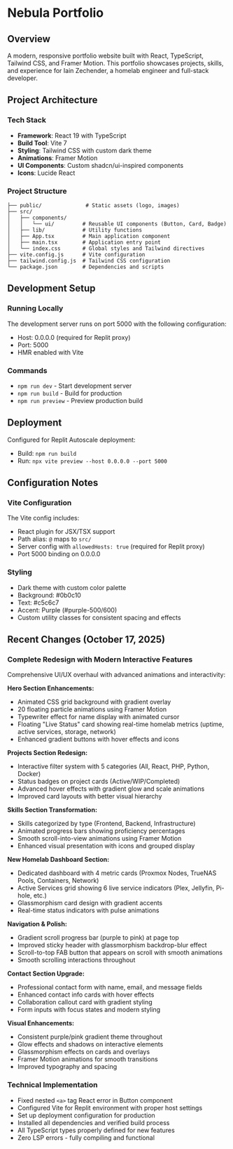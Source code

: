 # Nebula Portfolio

## Overview
A modern, responsive portfolio website built with React, TypeScript, Tailwind CSS, and Framer Motion. This portfolio showcases projects, skills, and experience for Iain Zechender, a homelab engineer and full-stack developer.

## Project Architecture

### Tech Stack
- **Framework**: React 19 with TypeScript
- **Build Tool**: Vite 7
- **Styling**: Tailwind CSS with custom dark theme
- **Animations**: Framer Motion
- **UI Components**: Custom shadcn/ui-inspired components
- **Icons**: Lucide React

### Project Structure
```
├── public/              # Static assets (logo, images)
├── src/
│   ├── components/
│   │   └── ui/         # Reusable UI components (Button, Card, Badge)
│   ├── lib/            # Utility functions
│   ├── App.tsx         # Main application component
│   ├── main.tsx        # Application entry point
│   └── index.css       # Global styles and Tailwind directives
├── vite.config.js      # Vite configuration
├── tailwind.config.js  # Tailwind CSS configuration
└── package.json        # Dependencies and scripts
```

## Development Setup

### Running Locally
The development server runs on port 5000 with the following configuration:
- Host: 0.0.0.0 (required for Replit proxy)
- Port: 5000
- HMR enabled with Vite

### Commands
- `npm run dev` - Start development server
- `npm run build` - Build for production
- `npm run preview` - Preview production build

## Deployment
Configured for Replit Autoscale deployment:
- Build: `npm run build`
- Run: `npx vite preview --host 0.0.0.0 --port 5000`

## Configuration Notes

### Vite Configuration
The Vite config includes:
- React plugin for JSX/TSX support
- Path alias: `@` maps to `src/`
- Server config with `allowedHosts: true` (required for Replit proxy)
- Port 5000 binding on 0.0.0.0

### Styling
- Dark theme with custom color palette
- Background: #0b0c10
- Text: #c5c6c7
- Accent: Purple (#purple-500/600)
- Custom utility classes for consistent spacing and effects

## Recent Changes (October 17, 2025)

### Complete Redesign with Modern Interactive Features
Comprehensive UI/UX overhaul with advanced animations and interactivity:

**Hero Section Enhancements:**
- Animated CSS grid background with gradient overlay
- 20 floating particle animations using Framer Motion
- Typewriter effect for name display with animated cursor
- Floating "Live Status" card showing real-time homelab metrics (uptime, active services, storage, network)
- Enhanced gradient buttons with hover effects and icons

**Projects Section Redesign:**
- Interactive filter system with 5 categories (All, React, PHP, Python, Docker)
- Status badges on project cards (Active/WIP/Completed)
- Advanced hover effects with gradient glow and scale animations
- Improved card layouts with better visual hierarchy

**Skills Section Transformation:**
- Skills categorized by type (Frontend, Backend, Infrastructure)
- Animated progress bars showing proficiency percentages
- Smooth scroll-into-view animations using Framer Motion
- Enhanced visual presentation with icons and grouped display

**New Homelab Dashboard Section:**
- Dedicated dashboard with 4 metric cards (Proxmox Nodes, TrueNAS Pools, Containers, Network)
- Active Services grid showing 6 live service indicators (Plex, Jellyfin, Pi-hole, etc.)
- Glassmorphism card design with gradient accents
- Real-time status indicators with pulse animations

**Navigation & Polish:**
- Gradient scroll progress bar (purple to pink) at page top
- Improved sticky header with glassmorphism backdrop-blur effect
- Scroll-to-top FAB button that appears on scroll with smooth animations
- Smooth scrolling interactions throughout

**Contact Section Upgrade:**
- Professional contact form with name, email, and message fields
- Enhanced contact info cards with hover effects
- Collaboration callout card with gradient styling
- Form inputs with focus states and modern styling

**Visual Enhancements:**
- Consistent purple/pink gradient theme throughout
- Glow effects and shadows on interactive elements
- Glassmorphism effects on cards and overlays
- Framer Motion animations for smooth transitions
- Improved typography and spacing

### Technical Implementation
- Fixed nested `<a>` tag React error in Button component
- Configured Vite for Replit environment with proper host settings
- Set up deployment configuration for production
- Installed all dependencies and verified build process
- All TypeScript types properly defined for new features
- Zero LSP errors - fully compiling and functional
